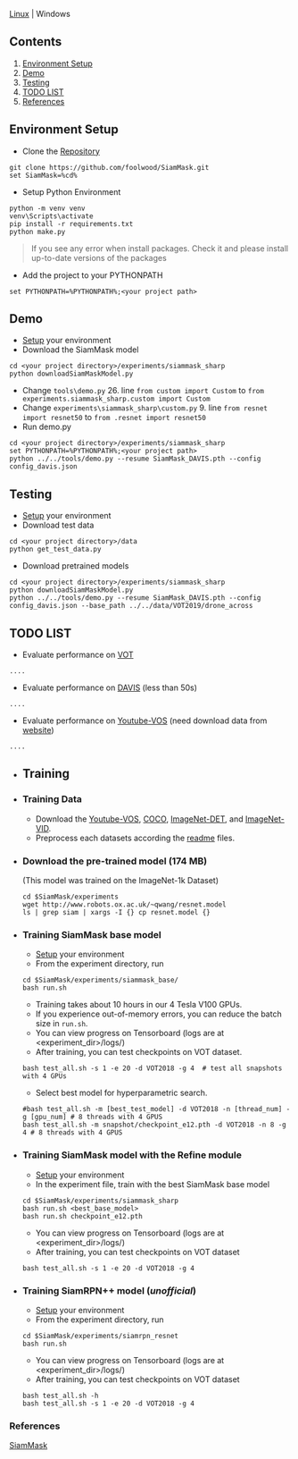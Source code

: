 [Linux](https://github.com/zumrudu-anka/SiamMask/blob/master/README.md) | Windows

## Contents
1. [Environment Setup](#environment-setup)
2. [Demo](#demo)
3. [Testing](#testing)
4. [TODO LIST](#todo-list)
5. [References](#references)

## Environment Setup
- Clone the [Repository](https://github.com/foolwood/SiamMask)
```
git clone https://github.com/foolwood/SiamMask.git
set SiamMask=%cd%
```
- Setup Python Environment
```
python -m venv venv
venv\Scripts\activate
pip install -r requirements.txt 
python make.py
```
> If you see any error when install packages. Check it and please install up-to-date versions of the packages
- Add the project to your PYTHONPATH
```
set PYTHONPATH=%PYTHONPATH%;<your project path>
```
## Demo
- [Setup](#environment-setup) your environment
- Download the SiamMask model
```
cd <your project directory>/experiments/siammask_sharp
python downloadSiamMaskModel.py
```
- Change `tools\demo.py` 26. line `from custom import Custom` to `from experiments.siammask_sharp.custom import Custom`
- Change `experiments\siammask_sharp\custom.py` 9. line `from resnet import resnet50` to `from .resnet import resnet50`
- Run demo.py
```
cd <your project directory>/experiments/siammask_sharp
set PYTHONPATH=%PYTHONPATH%;<your project path>
python ../../tools/demo.py --resume SiamMask_DAVIS.pth --config config_davis.json
```
## Testing
- [Setup](#environment-setup) your environment
- Download test data
```
cd <your project directory>/data
python get_test_data.py
```
- Download pretrained models
```
cd <your project directory>/experiments/siammask_sharp
python downloadSiamMaskModel.py
python ../../tools/demo.py --resume SiamMask_DAVIS.pth --config config_davis.json --base_path ../../data/VOT2019/drone_across
```

## TODO LIST

- Evaluate performance on [VOT](http://www.votchallenge.net/)
```
....
```

- Evaluate performance on [DAVIS](https://davischallenge.org/) (less than 50s)
```
....
```
- Evaluate performance on [Youtube-VOS](https://youtube-vos.org/) (need download data from [website](https://youtube-vos.org/dataset/download))
```
....
```

- ## Training

- ### Training Data 
  - Download the [Youtube-VOS](https://youtube-vos.org/dataset/download/), 
[COCO](http://cocodataset.org/#download), 
[ImageNet-DET](http://image-net.org/challenges/LSVRC/2015/), 
and [ImageNet-VID](http://image-net.org/challenges/LSVRC/2015/).
  - Preprocess each datasets according the [readme](data/coco/readme.md) files.

- ### Download the pre-trained model (174 MB)
  (This model was trained on the ImageNet-1k Dataset)
  ```
  cd $SiamMask/experiments
  wget http://www.robots.ox.ac.uk/~qwang/resnet.model
  ls | grep siam | xargs -I {} cp resnet.model {}
  ```

- ### Training SiamMask base model
  - [Setup](#environment-setup) your environment
  - From the experiment directory, run
  ```
  cd $SiamMask/experiments/siammask_base/
  bash run.sh
  ```
  - Training takes about 10 hours in our 4 Tesla V100 GPUs.
  - If you experience out-of-memory errors, you can reduce the batch size in `run.sh`.
  - You can view progress on Tensorboard (logs are at <experiment\_dir>/logs/)
  - After training, you can test checkpoints on VOT dataset.
  ```shell
  bash test_all.sh -s 1 -e 20 -d VOT2018 -g 4  # test all snapshots with 4 GPUs
  ```
  - Select best model for hyperparametric search.
  ```shell
  #bash test_all.sh -m [best_test_model] -d VOT2018 -n [thread_num] -g [gpu_num] # 8 threads with 4 GPUS
  bash test_all.sh -m snapshot/checkpoint_e12.pth -d VOT2018 -n 8 -g 4 # 8 threads with 4 GPUS
  ```

- ### Training SiamMask model with the Refine module
  - [Setup](#environment-setup) your environment
  - In the experiment file, train with the best SiamMask base model
  ```
  cd $SiamMask/experiments/siammask_sharp
  bash run.sh <best_base_model>
  bash run.sh checkpoint_e12.pth
  ```
  - You can view progress on Tensorboard (logs are at <experiment\_dir>/logs/)
  - After training, you can test checkpoints on VOT dataset
  ```shell
  bash test_all.sh -s 1 -e 20 -d VOT2018 -g 4
  ```

- ### Training SiamRPN++ model (*unofficial*)
  - [Setup](#environment-setup) your environment
  - From the experiment directory, run
  ```
  cd $SiamMask/experiments/siamrpn_resnet
  bash run.sh
  ```
  - You can view progress on Tensorboard (logs are at <experiment\_dir>/logs/)
  - After training, you can test checkpoints on VOT dataset
  ```shell
  bash test_all.sh -h
  bash test_all.sh -s 1 -e 20 -d VOT2018 -g 4
  ```

### References
[SiamMask](https://github.com/foolwood/SiamMask)
